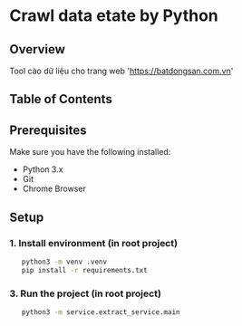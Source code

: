 # Crawl data etate by Python

## Overview

Tool cào dữ liệu cho trang web 'https://batdongsan.com.vn'

## Table of Contents

[//]: # ()
[//]: # (- [Prerequisites]&#40;#prerequisites&#41;)

[//]: # (- [Installation]&#40;#installation&#41;)

[//]: # (- [Setup]&#40;#setup&#41;)

[//]: # (- [Running the Project]&#40;#running-the-project&#41;)

[//]: # (- [Usage]&#40;#usage&#41;)

[//]: # (- [Contributing]&#40;#contributing&#41;)

[//]: # (- [License]&#40;#license&#41;)

## Prerequisites

Make sure you have the following installed:

- Python 3.x
- Git
- Chrome Browser

## Setup
### 1. Install environment (in root project)
```bash
   python3 -m venv .venv
   pip install -r requirements.txt
```

### 3. Run the project (in root project)
```bash (extract_service)
   python3 -m service.extract_service.main
```